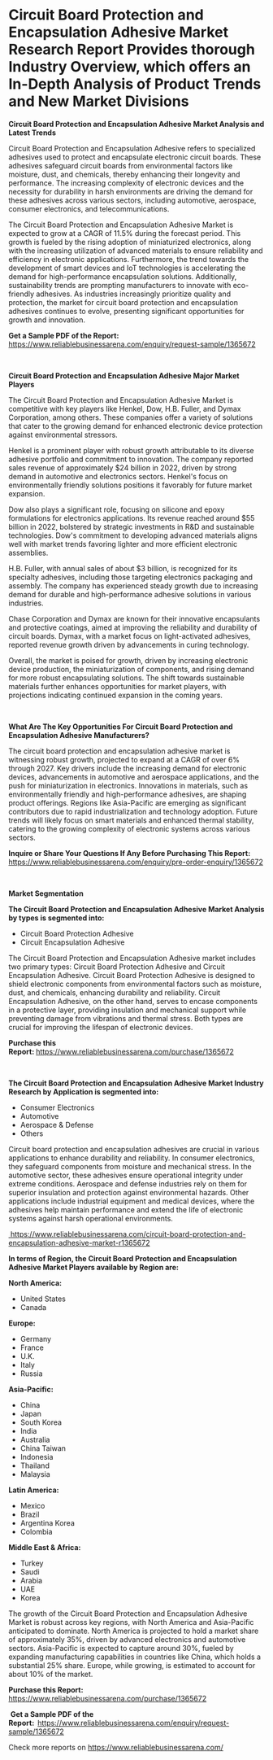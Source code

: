 <p><h1>Circuit Board Protection and Encapsulation Adhesive Market Research Report Provides thorough Industry Overview, which offers an In-Depth Analysis of Product Trends and New Market Divisions</h1></p><p><strong>Circuit Board Protection and Encapsulation Adhesive Market Analysis and Latest Trends</strong></p>
<p><p>Circuit Board Protection and Encapsulation Adhesive refers to specialized adhesives used to protect and encapsulate electronic circuit boards. These adhesives safeguard circuit boards from environmental factors like moisture, dust, and chemicals, thereby enhancing their longevity and performance. The increasing complexity of electronic devices and the necessity for durability in harsh environments are driving the demand for these adhesives across various sectors, including automotive, aerospace, consumer electronics, and telecommunications.</p><p>The Circuit Board Protection and Encapsulation Adhesive Market is expected to grow at a CAGR of 11.5% during the forecast period. This growth is fueled by the rising adoption of miniaturized electronics, along with the increasing utilization of advanced materials to ensure reliability and efficiency in electronic applications. Furthermore, the trend towards the development of smart devices and IoT technologies is accelerating the demand for high-performance encapsulation solutions. Additionally, sustainability trends are prompting manufacturers to innovate with eco-friendly adhesives. As industries increasingly prioritize quality and protection, the market for circuit board protection and encapsulation adhesives continues to evolve, presenting significant opportunities for growth and innovation.</p></p>
<p><strong>Get a Sample PDF of the Report:&nbsp;</strong> <a href="https://www.reliablebusinessarena.com/enquiry/request-sample/1365672?utm_campaign=1990&utm_medium=2&utm_source=Github&utm_content=ia&utm_term=22032025&utm_id=circuit-board-protection-and-encapsulation-adhesive">https://www.reliablebusinessarena.com/enquiry/request-sample/1365672</a></p>
<p>&nbsp;</p>
<p><strong>Circuit Board Protection and Encapsulation Adhesive Major Market Players</strong></p>
<p><p>The Circuit Board Protection and Encapsulation Adhesive Market is competitive with key players like Henkel, Dow, H.B. Fuller, and Dymax Corporation, among others. These companies offer a variety of solutions that cater to the growing demand for enhanced electronic device protection against environmental stressors.</p><p>Henkel is a prominent player with robust growth attributable to its diverse adhesive portfolio and commitment to innovation. The company reported sales revenue of approximately $24 billion in 2022, driven by strong demand in automotive and electronics sectors. Henkel's focus on environmentally friendly solutions positions it favorably for future market expansion.</p><p>Dow also plays a significant role, focusing on silicone and epoxy formulations for electronics applications. Its revenue reached around $55 billion in 2022, bolstered by strategic investments in R&D and sustainable technologies. Dow's commitment to developing advanced materials aligns well with market trends favoring lighter and more efficient electronic assemblies.</p><p>H.B. Fuller, with annual sales of about $3 billion, is recognized for its specialty adhesives, including those targeting electronics packaging and assembly. The company has experienced steady growth due to increasing demand for durable and high-performance adhesive solutions in various industries.</p><p>Chase Corporation and Dymax are known for their innovative encapsulants and protective coatings, aimed at improving the reliability and durability of circuit boards. Dymax, with a market focus on light-activated adhesives, reported revenue growth driven by advancements in curing technology.</p><p>Overall, the market is poised for growth, driven by increasing electronic device production, the miniaturization of components, and rising demand for more robust encapsulating solutions. The shift towards sustainable materials further enhances opportunities for market players, with projections indicating continued expansion in the coming years.</p></p>
<p>&nbsp;</p>
<p><strong>What Are The Key Opportunities For Circuit Board Protection and Encapsulation Adhesive Manufacturers?</strong></p>
<p><p>The circuit board protection and encapsulation adhesive market is witnessing robust growth, projected to expand at a CAGR of over 6% through 2027. Key drivers include the increasing demand for electronic devices, advancements in automotive and aerospace applications, and the push for miniaturization in electronics. Innovations in materials, such as environmentally friendly and high-performance adhesives, are shaping product offerings. Regions like Asia-Pacific are emerging as significant contributors due to rapid industrialization and technology adoption. Future trends will likely focus on smart materials and enhanced thermal stability, catering to the growing complexity of electronic systems across various sectors.</p></p>
<p><strong>Inquire or Share Your Questions If Any Before Purchasing This Report:</strong> <a href="https://www.reliablebusinessarena.com/enquiry/pre-order-enquiry/1365672?utm_campaign=1990&utm_medium=2&utm_source=Github&utm_content=ia&utm_term=22032025&utm_id=circuit-board-protection-and-encapsulation-adhesive">https://www.reliablebusinessarena.com/enquiry/pre-order-enquiry/1365672</a></p>
<p>&nbsp;</p>
<p><strong>Market Segmentation</strong></p>
<p><strong>The Circuit Board Protection and Encapsulation Adhesive Market Analysis by types is segmented into:</strong></p>
<p><ul><li>Circuit Board Protection Adhesive</li><li>Circuit Encapsulation Adhesive</li></ul></p>
<p><p>The Circuit Board Protection and Encapsulation Adhesive market includes two primary types: Circuit Board Protection Adhesive and Circuit Encapsulation Adhesive. Circuit Board Protection Adhesive is designed to shield electronic components from environmental factors such as moisture, dust, and chemicals, enhancing durability and reliability. Circuit Encapsulation Adhesive, on the other hand, serves to encase components in a protective layer, providing insulation and mechanical support while preventing damage from vibrations and thermal stress. Both types are crucial for improving the lifespan of electronic devices.</p></p>
<p><strong>Purchase this Report:&nbsp;</strong><a href="https://www.reliablebusinessarena.com/purchase/1365672?utm_campaign=1990&utm_medium=2&utm_source=Github&utm_content=ia&utm_term=22032025&utm_id=circuit-board-protection-and-encapsulation-adhesive">https://www.reliablebusinessarena.com/purchase/1365672</a></p>
<p>&nbsp;</p>
<p><strong>The Circuit Board Protection and Encapsulation Adhesive Market Industry Research by Application is segmented into:</strong></p>
<p><ul><li>Consumer Electronics</li><li>Automotive</li><li>Aerospace & Defense</li><li>Others</li></ul></p>
<p><p>Circuit board protection and encapsulation adhesives are crucial in various applications to enhance durability and reliability. In consumer electronics, they safeguard components from moisture and mechanical stress. In the automotive sector, these adhesives ensure operational integrity under extreme conditions. Aerospace and defense industries rely on them for superior insulation and protection against environmental hazards. Other applications include industrial equipment and medical devices, where the adhesives help maintain performance and extend the life of electronic systems against harsh operational environments.</p></p>
<p><a href="https://www.reliablebusinessarena.com/circuit-board-protection-and-encapsulation-adhesive-market-r1365672?utm_campaign=1990&utm_medium=2&utm_source=Github&utm_content=ia&utm_term=22032025&utm_id=circuit-board-protection-and-encapsulation-adhesive">&nbsp;https://www.reliablebusinessarena.com/circuit-board-protection-and-encapsulation-adhesive-market-r1365672</a></p>
<p><strong>In terms of Region, the Circuit Board Protection and Encapsulation Adhesive Market Players available by Region are:</strong></p>
<p>
    <p> <strong> North America: </strong>
        <ul>
            <li>United States</li>
            <li>Canada</li>
        </ul>
        </p> 
    <p> <strong> Europe: </strong>
        <ul>
            <li>Germany</li>
            <li>France</li>
            <li>U.K.</li>
            <li>Italy</li>
            <li>Russia</li>
        </ul>
        </p> 
    <p> <strong> Asia-Pacific: </strong>
        <ul>
            <li>China</li>
            <li>Japan</li>
            <li>South Korea</li>
            <li>India</li>
            <li>Australia</li>
            <li>China Taiwan</li>
            <li>Indonesia</li>
            <li>Thailand</li>
            <li>Malaysia</li>
        </ul>
        </p> 
    <p> <strong> Latin America: </strong>
        <ul>
            <li>Mexico</li>
            <li>Brazil</li>
            <li>Argentina Korea</li>
            <li>Colombia</li>
        </ul>
        </p> 
    <p> <strong> Middle East & Africa: </strong>
        <ul>
            <li>Turkey</li>
            <li>Saudi</li>
            <li>Arabia</li>
            <li>UAE</li>
            <li>Korea</li>
        </ul>
    </p>
    </p>
<p><p>The growth of the Circuit Board Protection and Encapsulation Adhesive Market is robust across key regions, with North America and Asia-Pacific anticipated to dominate. North America is projected to hold a market share of approximately 35%, driven by advanced electronics and automotive sectors. Asia-Pacific is expected to capture around 30%, fueled by expanding manufacturing capabilities in countries like China, which holds a substantial 25% share. Europe, while growing, is estimated to account for about 10% of the market.</p></p>
<p><strong>Purchase this Report: </strong><a href="https://www.reliablebusinessarena.com/purchase/1365672?utm_campaign=1990&utm_medium=2&utm_source=Github&utm_content=ia&utm_term=22032025&utm_id=circuit-board-protection-and-encapsulation-adhesive">https://www.reliablebusinessarena.com/purchase/1365672</a></p>
<p>&nbsp;<strong>Get a Sample PDF of the Report:&nbsp;&nbsp;</strong><a href="https://www.reliablebusinessarena.com/enquiry/request-sample/1365672?utm_campaign=1990&utm_medium=2&utm_source=Github&utm_content=ia&utm_term=22032025&utm_id=circuit-board-protection-and-encapsulation-adhesive">https://www.reliablebusinessarena.com/enquiry/request-sample/1365672</a></p>
<p><strong></strong></p>
<p>Check more reports on <a href="https://www.reliablebusinessarena.com/?utm_campaign=1990&utm_medium=2&utm_source=Github&utm_content=ia&utm_term=22032025&utm_id=circuit-board-protection-and-encapsulation-adhesive">https://www.reliablebusinessarena.com/</a></p>